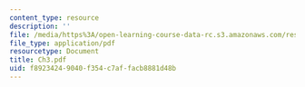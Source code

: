 ```yaml
---
content_type: resource
description: ''
file: /media/https%3A/open-learning-course-data-rc.s3.amazonaws.com/res-8-001-applied-geometric-algebra-spring-2009/f89234249040f354c7affacb8881d48b_Ch3.pdf
file_type: application/pdf
resourcetype: Document
title: Ch3.pdf
uid: f8923424-9040-f354-c7af-facb8881d48b
---
```

